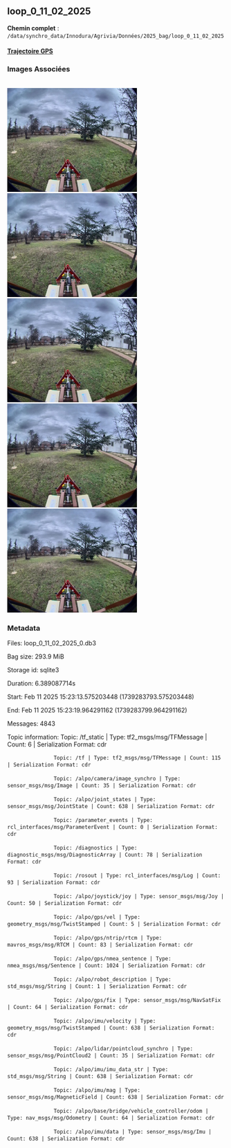 ## loop_0_11_02_2025

**Chemin complet** : `/data/synchro_data/Innodura/Agrivia/Données/2025_bag/loop_0_11_02_2025`

#### [Trajectoire GPS](gps_traj.html)

### Images Associées

<br/><span><img src='img_exemples/image_1739283791442754608.jpg' alt='drawing' width='300'/><img src='img_exemples/image_1739283793000024925.jpg' alt='drawing' width='300'/><img src='img_exemples/image_1739283794632132589.jpg' alt='drawing' width='300'/><img src='img_exemples/image_1739283796193204717.jpg' alt='drawing' width='300'/><img src='img_exemples/image_1739283797950093107.jpg' alt='drawing' width='300'/><br/></span>
### Metadata



Files:             loop_0_11_02_2025_0.db3

Bag size:          293.9 MiB

Storage id:        sqlite3

Duration:          6.389087714s

Start:             Feb 11 2025 15:23:13.575203448 (1739283793.575203448)

End:               Feb 11 2025 15:23:19.964291162 (1739283799.964291162)

Messages:          4843

Topic information: Topic: /tf_static | Type: tf2_msgs/msg/TFMessage | Count: 6 | Serialization Format: cdr

                   Topic: /tf | Type: tf2_msgs/msg/TFMessage | Count: 115 | Serialization Format: cdr

                   Topic: /alpo/camera/image_synchro | Type: sensor_msgs/msg/Image | Count: 35 | Serialization Format: cdr

                   Topic: /alpo/joint_states | Type: sensor_msgs/msg/JointState | Count: 638 | Serialization Format: cdr

                   Topic: /parameter_events | Type: rcl_interfaces/msg/ParameterEvent | Count: 0 | Serialization Format: cdr

                   Topic: /diagnostics | Type: diagnostic_msgs/msg/DiagnosticArray | Count: 78 | Serialization Format: cdr

                   Topic: /rosout | Type: rcl_interfaces/msg/Log | Count: 93 | Serialization Format: cdr

                   Topic: /alpo/joystick/joy | Type: sensor_msgs/msg/Joy | Count: 50 | Serialization Format: cdr

                   Topic: /alpo/gps/vel | Type: geometry_msgs/msg/TwistStamped | Count: 5 | Serialization Format: cdr

                   Topic: /alpo/gps/ntrip/rtcm | Type: mavros_msgs/msg/RTCM | Count: 83 | Serialization Format: cdr

                   Topic: /alpo/gps/nmea_sentence | Type: nmea_msgs/msg/Sentence | Count: 1024 | Serialization Format: cdr

                   Topic: /alpo/robot_description | Type: std_msgs/msg/String | Count: 1 | Serialization Format: cdr

                   Topic: /alpo/gps/fix | Type: sensor_msgs/msg/NavSatFix | Count: 64 | Serialization Format: cdr

                   Topic: /alpo/imu/velocity | Type: geometry_msgs/msg/TwistStamped | Count: 638 | Serialization Format: cdr

                   Topic: /alpo/lidar/pointcloud_synchro | Type: sensor_msgs/msg/PointCloud2 | Count: 35 | Serialization Format: cdr

                   Topic: /alpo/imu/imu_data_str | Type: std_msgs/msg/String | Count: 638 | Serialization Format: cdr

                   Topic: /alpo/imu/mag | Type: sensor_msgs/msg/MagneticField | Count: 638 | Serialization Format: cdr

                   Topic: /alpo/base/bridge/vehicle_controller/odom | Type: nav_msgs/msg/Odometry | Count: 64 | Serialization Format: cdr

                   Topic: /alpo/imu/data | Type: sensor_msgs/msg/Imu | Count: 638 | Serialization Format: cdr



